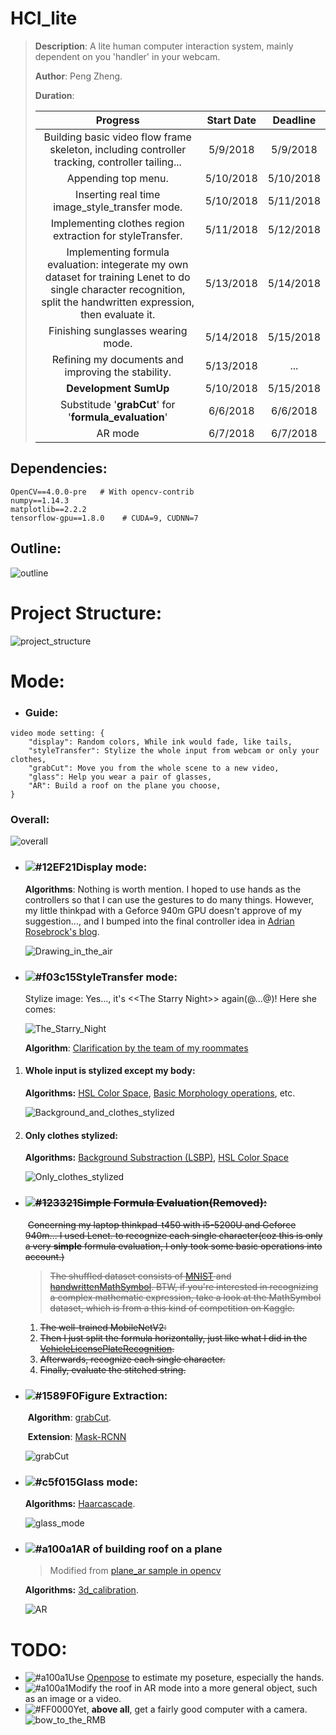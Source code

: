 # HCI_lite
> __Description__: A lite human computer interaction system, mainly dependent on you 'handler' in your webcam.
>
> __Author__: Peng Zheng.
>
> __Duration__: 
>
> |                           Progress                           | Start Date | Deadline  |
> | :----------------------------------------------------------: | :--------: | :-------: |
> | Building basic video flow frame skeleton, including controller tracking, controller tailing... |  5/9/2018  | 5/9/2018  |
> |                     Appending top menu.                      | 5/10/2018  | 5/10/2018 |
> |        Inserting real time image_style_transfer mode.        | 5/10/2018  | 5/11/2018 |
> |  Implementing clothes region extraction for styleTransfer.   | 5/11/2018  | 5/12/2018 |
> | Implementing formula evaluation: integerate my own dataset for training Lenet to do single character recognition, split the handwritten expression, then evaluate it. | 5/13/2018  | 5/14/2018 |
> |              Finishing sunglasses wearing mode.              | 5/14/2018  | 5/15/2018 |
> |      Refining my documents and improving the stability.      | 5/13/2018  |    ...    |
> |                    __Development SumUp__                     | 5/10/2018  | 5/15/2018 |
> |    Substitude '__grabCut__' for '__formula_evaluation__'     |  6/6/2018  | 6/6/2018  |
> |                           AR mode                            |  6/7/2018  | 6/7/2018  |



## Dependencies:

    OpenCV==4.0.0-pre	# With opencv-contrib
    numpy==1.14.3
    matplotlib==2.2.2
    tensorflow-gpu==1.8.0    # CUDA=9, CUDNN=7


## Outline:
![outline](./images/outline.svg)

# Project Structure:

![project_structure](./images/project_structure_tree.png)



# Mode:

- ### Guide:

```python3
video mode setting: {
    "display": Random colors, While ink would fade, like tails,
    "styleTransfer": Stylize the whole input from webcam or only your clothes,
    "grabCut": Move you from the whole scene to a new video,
    "glass": Help you wear a pair of glasses,
    "AR": Build a roof on the plane you choose,
}
```

### __Overall__:

![overall](./images/overall.gif)

- ### ![#12EF21](https://placehold.it/15/12EF21/000000?text=+)Display mode:

  __Algorithms__: Nothing is worth mention. I hoped to use hands as the controllers so that I can use the gestures to do many things. However, my little thinkpad with a Geforce 940m GPU doesn't approve of my suggestion..., and I bumped into the final controller idea in [Adrian Rosebrock's blog](https://www.pyimagesearch.com/2015/09/14/ball-tracking-with-opencv/).

  ![Drawing_in_the_air](./images/display.gif "abc")

- ### ![#f03c15](https://placehold.it/15/f03c15/000000?text=+)StyleTransfer mode:

  Stylize image: Yes..., it's \<\<The Starry Night\>\> again(@...@)! Here she comes:

  ![The_Starry_Night](./images/theStarryNight_big.jpg)

  __Algorithm__: [Clarification by the team of my roommates](https://github.com/yanzhengbin/Neural_Style_Transform)

1. #### Whole input is stylized except my body:

   __Algorithms:__ [HSL Color Space](https://en.wikipedia.org/wiki/HSL_and_HSV#From_HSL), [Basic Morphology operations](https://docs.opencv.org/3.0-beta/doc/py_tutorials/py_imgproc/py_morphological_ops/py_morphological_ops.html), etc.

   ![Background_and_clothes_stylized](./images/Background_and_clothes_stylized.png)

2. #### Only clothes stylized:

   __Algorithms:__ [Background Substraction (LSBP)](http://opencv-python-tutroals.readthedocs.io/en/latest/py_tutorials/py_video/py_bg_subtraction/py_bg_subtraction.html), [HSL Color Space](https://en.wikipedia.org/wiki/HSL_and_HSV#From_HSL)

   ![Only_clothes_stylized](./images/Stylization.gif)

- ### ~~![#123321](https://placehold.it/15/123321/000000?text=+)Simple Formula Evaluation(Removed):~~

  ​	~~Concerning my laptop thinkpad-t450 with i5-5200U and Geforce 940m... I used Lenet. to recognize each single character(coz this is only a very **simple** formula evaluation, I only took some basic operations into account.)~~

  > ~~The shuffled dataset consists of [MNIST](http://yann.lecun.com/exdb/mnist/) and [handwrittenMathSymbol](https://www.kaggle.com/xainano/handwrittenmathsymbols/). BTW, if you're interested in recognizing a complex mathematic expression, take a look at the MathSymbol dataset, which is from a this kind of competition on Kaggle.~~

  1. ~~The well-trained MobileNetV2:~~
  2. ~~Then I just split the formula horizontally, just like what I did in the [VehicleLicensePlateRecognition](https://github.com/ZhengPeng7/Vehicle_License_Plate_Recognition).~~
  3. ~~Afterwards, recognize each single character.~~
  4. ~~Finally, evaluate the stitched string.~~

- ### ![#1589F0](https://placehold.it/15/1589F0/000000?text=+)Figure Extraction:

  ​	__Algorithm__: [grabCut](http://www.cad.zju.edu.cn/home/gfzhang/course/computational-photography/proj1-grabcut/grabcut.html).

  ​	__Extension__: [Mask-RCNN](https://github.com/matterport/Mask_RCNN)

  ![grabCut](./images/grabCut.gif)

- ###  ![#c5f015](https://placehold.it/15/c5f015/000000?text=+)Glass mode:

  __Algorithms:__ [Haarcascade](https://docs.opencv.org/trunk/d7/d8b/tutorial_py_face_detection.html).

  ![glass_mode](./images/glass_mode.gif)

- ### ![#a100a1](https://placehold.it/15/a100a1/000000?text=+)AR of building roof on a plane

  >  Modified from [plane_ar sample in opencv](https://github.com/opencv/opencv/blob/master/samples/python/plane_ar.py)

  __Algorithms:__ [3d_calibration](https://docs.opencv.org/2.4/modules/calib3d/doc/camera_calibration_and_3d_reconstruction.html#solvepnp).

  ![AR](./images/AR.gif)

# TODO:

+ ![#a100a1](https://placehold.it/15/6666ab/000000?text=+)Use [Openpose](https://github.com/CMU-Perceptual-Computing-Lab/openpose) to estimate my poseture, especially the hands.
+ ![#a100a1](https://placehold.it/15/890011/000000?text=+)Modify the roof in AR mode into a more general object, such as an image or a video.
+ ![#FF0000](https://placehold.it/15/FF0000/000000?text=+)Yet, __above all__, get a fairly good computer with a camera. ![bow_to_the_RMB](./images/bow_to_nvidia.jpg)